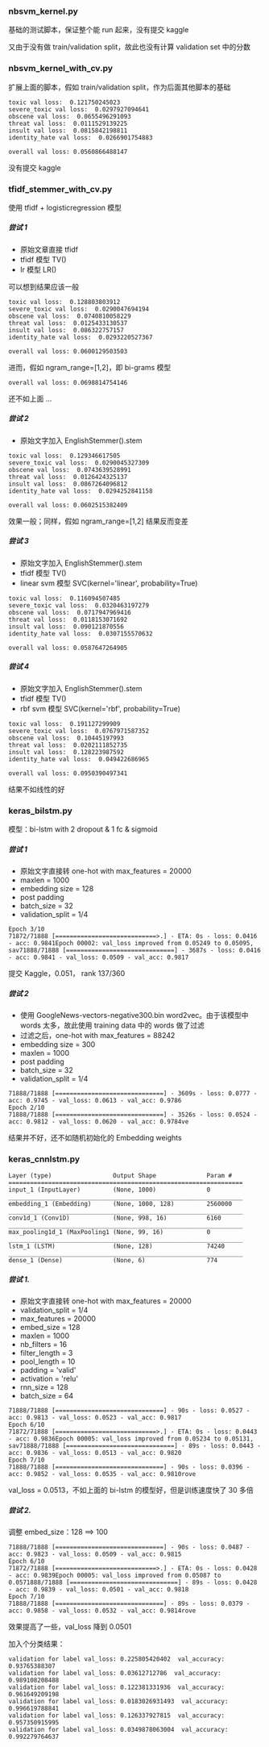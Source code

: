 ### nbsvm_kernel.py

基础的测试脚本，保证整个能 run 起来，没有提交 kaggle

又由于没有做 train/validation split，故此也没有计算 validation set 中的分数


### nbsvm_kernel_with_cv.py

扩展上面的脚本，假如 train/validation split，作为后面其他脚本的基础

```
toxic val loss:  0.121750245023
severe_toxic val loss:  0.0297927094641
obscene val loss:  0.0655496291093
threat val loss:  0.0111529139225
insult val loss:  0.0815842198811
identity_hate val loss:  0.0266901754883

overall val loss: 0.0560866488147
```

没有提交 kaggle


### tfidf_stemmer_with_cv.py

使用 tfidf + logisticregression 模型

##### 尝试 1

- 原始文章直接 tfidf
- tfidf 模型 TV()
- lr 模型 LR()

可以想到结果应该一般

```
toxic val loss:  0.128803803912
severe_toxic val loss:  0.0290047694194
obscene val loss:  0.0740810058229
threat val loss:  0.0125433130537
insult val loss:  0.086322757157
identity_hate val loss:  0.0293220527367

overall val loss: 0.0600129503503
```

进而，假如 ngram_range=[1,2]，即 bi-grams 模型

```
overall val loss: 0.0698814754146
```

还不如上面 ...

##### 尝试 2

- 原始文字加入 EnglishStemmer().stem

```
toxic val loss:  0.129346617505
severe_toxic val loss:  0.0290045327309
obscene val loss:  0.0743639528991
threat val loss:  0.0126424325137
insult val loss:  0.0867264096812
identity_hate val loss:  0.0294252841158

overall val loss: 0.0602515382409
```

效果一般；同样，假如 ngram_range=[1,2] 结果反而变差

##### 尝试 3

- 原始文字加入 EnglishStemmer().stem
- tfidf 模型 TV()
- linear svm 模型 SVC(kernel='linear', probability=True)

```
toxic val loss:  0.116094507485
severe_toxic val loss:  0.0320463197279
obscene val loss:  0.0717947969416
threat val loss:  0.0118153071692
insult val loss:  0.090121870556
identity_hate val loss:  0.0307155570632

overall val loss: 0.0587647264905
```

##### 尝试 4

- 原始文字加入 EnglishStemmer().stem
- tfidf 模型 TV()
- rbf svm 模型 SVC(kernel='rbf', probability=True)

```
toxic val loss:  0.191127299909
severe_toxic val loss:  0.0767971587352
obscene val loss:  0.10445197993
threat val loss:  0.0202111852735
insult val loss:  0.128223987592
identity_hate val loss:  0.049422686965

overall val loss: 0.0950390497341
```
结果不如线性的好


### keras_bilstm.py

模型：bi-lstm with 2 dropout & 1 fc & sigmoid

##### 尝试 1

- 原始文字直接转 one-hot with max_features = 20000
- maxlen = 1000
- embedding size = 128
- post padding
- batch_size = 32
- validation_split = 1/4 

```
Epoch 3/10
71872/71888 [============================>.] - ETA: 0s - loss: 0.0416 - acc: 0.9841Epoch 00002: val_loss improved from 0.05249 to 0.05095, sav71888/71888 [==============================] - 3687s - loss: 0.0416 - acc: 0.9841 - val_loss: 0.0509 - val_acc: 0.9817
```

提交 Kaggle，0.051， rank 137/360

##### 尝试 2

- 使用 GoogleNews-vectors-negative300.bin word2vec。由于该模型中 words 太多，故此使用 training data 中的 words 做了过滤
- 过滤之后，one-hot with max_features = 88242
- embedding size = 300
- maxlen = 1000
- post padding
- batch_size = 32
- validation_split = 1/4 

```
71888/71888 [==============================] - 3609s - loss: 0.0777 - acc: 0.9745 - val_loss: 0.0613 - val_acc: 0.9786
Epoch 2/10
71888/71888 [==============================] - 3526s - loss: 0.0524 - acc: 0.9812 - val_loss: 0.0620 - val_acc: 0.9784ve
```

结果并不好，还不如随机初始化的 Embedding weights


### keras_cnnlstm.py

```
Layer (type)                 Output Shape              Param #
=================================================================
input_1 (InputLayer)         (None, 1000)              0
_________________________________________________________________
embedding_1 (Embedding)      (None, 1000, 128)         2560000
_________________________________________________________________
conv1d_1 (Conv1D)            (None, 998, 16)           6160
_________________________________________________________________
max_pooling1d_1 (MaxPooling1 (None, 99, 16)            0
_________________________________________________________________
lstm_1 (LSTM)                (None, 128)               74240
_________________________________________________________________
dense_1 (Dense)              (None, 6)                 774
```

##### 尝试 1.

- 原始文字直接转 one-hot with max_features = 20000
- validation_split = 1/4 
- max_features = 20000
- embed_size = 128
- maxlen = 1000
- nb_filters = 16
- filter_length = 3
- pool_length = 10
- padding = 'valid'
- activation = 'relu'
- rnn_size = 128
- batch_size = 64

```
71888/71888 [==============================] - 90s - loss: 0.0527 - acc: 0.9813 - val_loss: 0.0523 - val_acc: 0.9817
Epoch 6/10
71872/71888 [============================>.] - ETA: 0s - loss: 0.0443 - acc: 0.9836Epoch 00005: val_loss improved from 0.05234 to 0.05131, sav71888/71888 [==============================] - 89s - loss: 0.0443 - acc: 0.9836 - val_loss: 0.0513 - val_acc: 0.9820
Epoch 7/10
71888/71888 [==============================] - 90s - loss: 0.0396 - acc: 0.9852 - val_loss: 0.0535 - val_acc: 0.9810rove
```
val_loss = 0.0513，不如上面的 bi-lstm 的模型好，但是训练速度快了 30 多倍

##### 尝试 2.

调整 embed_size：128 ==> 100

```
71888/71888 [==============================] - 90s - loss: 0.0487 - acc: 0.9823 - val_loss: 0.0509 - val_acc: 0.9815
Epoch 6/10
71872/71888 [============================>.] - ETA: 0s - loss: 0.0428 - acc: 0.9839Epoch 00005: val_loss improved from 0.05087 to 0.0571888/71888 [==============================] - 89s - loss: 0.0428 - acc: 0.9839 - val_loss: 0.0501 - val_acc: 0.9818
Epoch 7/10
71888/71888 [==============================] - 89s - loss: 0.0379 - acc: 0.9858 - val_loss: 0.0532 - val_acc: 0.9814rove
```
效果提高了一些，val_loss 降到 0.0501

加入个分类结果：
```
validation for label val_loss: 0.225805420402  val_accuracy: 0.93765388307
validation for label val_loss: 0.03612712786  val_accuracy: 0.989108208488
validation for label val_loss: 0.122381331936  val_accuracy: 0.961649209198
validation for label val_loss: 0.0183026931493  val_accuracy: 0.996619788841
validation for label val_loss: 0.126337927815  val_accuracy: 0.957350915995
validation for label val_loss: 0.0349878063004  val_accuracy: 0.992279764637
```

